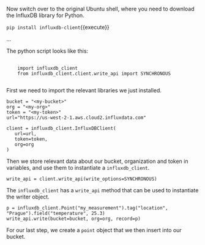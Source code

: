 Now switch over to the original Ubuntu shell, where you need to download the InfluxDB library for Python.

`pip install influxdb-client`{{execute}}   

...   



The python script looks like this:

<pre>
    <code class="language-html">
    import influxdb_client
    from influxdb_client.client.write_api import SYNCHRONOUS
    </code>
</pre>

First we need to import the relevant libraries we just installed.

    bucket = "<my-bucket>"
    org = "<my-org>"
    token = "<my-token>"
    url="https://us-west-2-1.aws.cloud2.influxdata.com"

    client = influxdb_client.InfluxDBClient(
       url=url,
       token=token,
       org=org
    )

Then we store relevant data about our bucket, organization and token in variables, and use them to instantiate a `influxdb_client`.

    write_api = client.write_api(write_options=SYNCHRONOUS)

The `influxdb_client` has a `write_api` method that can be used to instantiate the writer object. 

    p = influxdb_client.Point("my_measurement").tag("location", "Prague").field("temperature", 25.3)
    write_api.write(bucket=bucket, org=org, record=p)

For our last step, we create a `point` object that we then insert into our bucket.




